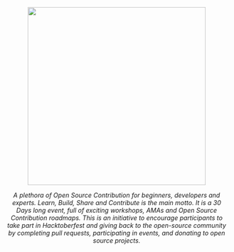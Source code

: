 <p align="center"><img src="https://user-images.githubusercontent.com/39031660/135498780-f3e682a1-2886-4dea-8fcf-f5fee0bc3bb4.png" width=400></p>

<p align="center"><i>A plethora of Open Source Contribution for beginners, developers and experts. Learn, Build, Share and Contribute is the main motto. It is a 30 Days long event, full of exciting workshops, AMAs and Open Source Contribution roadmaps. This is an initiative to encourage participants to take part in Hacktoberfest and giving back to the open-source community by completing pull requests, participating in events, and donating to open source projects.</i></p>
